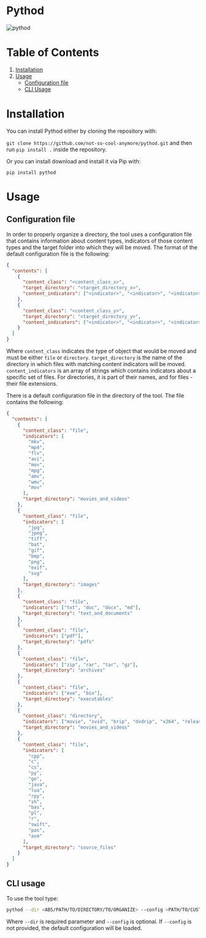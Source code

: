 # Pythod

![pythod](https://socialify.git.ci/not-so-cool-anymore/pythod/image?description=1&font=Raleway&language=1&owner=1&pattern=Circuit%20Board&stargazers=1&theme=Dark)

# Table of Contents

1. [Installation](#Installation)
2. [Usage](#Usage)
   - [Configuration file](#Configuration-file)
   - [CLI Usage](#CLI-usage)

# Installation

You can install Pythod either by cloning the repository with:

`git clone https://github.com/not-so-cool-anymore/pythod.git`
and then run `pip install .` inside the repository.

Or you can install download and install it via Pip with:

`pip install pythod`

# Usage

## Configuration file

In order to properly organize a directory, the tool uses a configuration file that contains information about content types, indicators of those content types and the target folder into which they will be moved.
The format of the default configuration file is the following:

```json
{
  "contents": [
    {
      "content_class": "<content_class_x>",
      "target_directory": "<target_directory_x>",
      "content_indicators": ["<indicator>", "<indicator>", "<indicator>"]
    },
    {
      "content_class": "<content_class_y>",
      "target_directory": "<target_directory_y>",
      "content_indicators": ["<indicator>", "<indicator>", "<indicator>"]
    }
  ]
}
```

Where `content_class` indicates the type of object that would be moved and must be either `file` or `directory`.
`target_directory` is the name of the directory in which files with matching content indicators will be moved.
`content_indicators` is an array of strings which contains indicators about a specific set of files. For directories, it is part of their names, and for files - their file extensions.

There is a default configuration file in the directory of the tool.
The file contains the following:

```json
{
  "contents": [
    {
      "content_class": "file",
      "indicators": [
        "mkv",
        "mp4",
        "flv",
        "avi",
        "mov",
        "mpg",
        "amv",
        "wmv",
        "mov"
      ],
      "target_directory": "movies_and_videos"
    },
    {
      "content_class": "file",
      "indicators": [
        "jpg",
        "jpeg",
        "tiff",
        "bat",
        "gif",
        "bmp",
        "png",
        "exif",
        "svg"
      ],
      "target_directory": "images"
    },
    {
      "content_class": "file",
      "indicators": ["txt", "doc", "docx", "md"],
      "target_directory": "text_and_documents"
    },
    {
      "content_class": "file",
      "indicators": ["pdf"],
      "target_directory": "pdfs"
    },
    {
      "content_class": "file",
      "indicators": ["zip", "rar", "tar", "gz"],
      "target_directory": "archives"
    },
    {
      "content_class": "file",
      "indicators": ["exe", "bin"],
      "target_directory": "executables"
    },
    {
      "content_class": "directory",
      "indicators": ["movie", "xvid", "brip", "dvdrip", "x264", "release"],
      "target_directory": "movies_and_videos"
    },
    {
      "content_class": "file",
      "indicators": [
        "cpp",
        "c",
        "cs",
        "py",
        "go",
        "java",
        "lua",
        "rpy",
        "sh",
        "bas",
        "pl",
        "r",
        "swift",
        "pas",
        "asm"
      ],
      "target_directory": "source_files"
    }
  ]
}
```

## CLI usage

To use the tool type:

```bash
pythod --dir <ABS/PATH/TO/DIRECTORY/TO/ORGANIZE> --config <PATH/TO/CUSTOM/CONFIG/FILE>
```

Where `--dir` is required parameter and `--config` is optional. If `--config` is not provided, the default configuration will be loaded.

